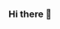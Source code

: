 ### Hi there 👋

<!--
**ROMERO152/ROMERO152** is a ✨ _special_ ✨ repository because its `README.md` (this file) appears on your GitHub profile.

Mi pasatiempo favorito es programar, por que me da la libertad de crear lo que sea.
